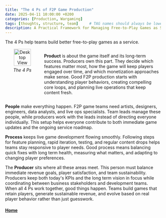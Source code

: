 ```yaml
---
title: "The 4 Ps of F2P Game Production"
date: 2025-04-11 10:00:00 +0200
categories: [Production, Wargaming]
tags: [thoughts, structure, team]     # TAG names should always be lowercase
description: A Practical Framework for Managing Free-to-Play Games as Services.
---
```


The 4 Ps help teams build better free-to-play games as a service.

<div style="display: flex; align-items: flex-start; gap: 15px;">
  <figure style="flex-shrink: 0; text-align: center; margin: 0;">
    <img src="/assets/img/fourps.png" alt="Desktop View" style="width: 70%; max-width: 450px;">
    <figcaption style="font-style: italic; margin-top: 5px; text-align: center;">The 4 Ps</figcaption>
  </figure>
  
  <div>
    <p><strong>Product</strong> is about the game itself and its long-term success. Producers own this part. They decide which features matter most, how the game will keep players engaged over time, and which monetization approaches make sense. Good F2P production starts with understanding player behaviors, creating compelling core loops, and planning live operations that keep content fresh.</p>
  </div>
</div>

**People** make everything happen. F2P game teams need artists, designers, engineers, data analysts, and live ops specialists. Team leads manage these people, while producers work with the leads instead of directing everyone individually. This setup helps everyone contribute to both immediate game updates and the ongoing service roadmap.

**Process** keeps live game development flowing smoothly. Following steps for feature planning, rapid iteration, testing, and regular content drops helps teams stay responsive to player needs. Good process means balancing quick fixes with long term health, measuring what matters, and adapting to changing player preferences.

The **Producer** sits where all these areas meet. This person must balance immediate revenue goals, player satisfaction, and team sustainability. Producers keep both today's KPIs and the long term vision in focus while coordinating between business stakeholders and development teams.
When all 4 Ps work together, good things happen. Teams build games that retain players, generate sustainable revenue, and evolve based on real player behavior rather than just guesswork.

#### [Home](./README.md) 
